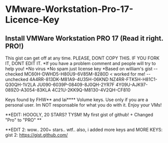 # VMware-Workstation-Pro-17-Licence-Key


Install VMWare Workstation PRO 17 (Read it right. PRO!)
---
This gist can get off at any time.
PLEASE, DONT COPY THIS. IF YOU FORK IT, DONT EDIT IT.
*If you have a problem comment and people will try to help you!
*No virus
*No spam just license key
*Based on william's gist
--checked
MC60H-DWHD5-H80U9-6V85M-8280D < worked for me!
--unchecked
4A4RR-813DK-M81A9-4U35H-06KND
NZ4RR-FTK5H-H81C1-Q30QH-1V2LA
JU090-6039P-08409-8J0QH-2YR7F
4Y09U-AJK97-089Z0-A3054-83KLA
4C21U-2KK9Q-M8130-4V2QH-CF810

Keys found by FHW** and lai****
Volume keys.
Use only if you are a personal user. Im NOT responsable for what you do with it.
Enjoy your VMs!

**EDIT: HOOOLY, 20 STARS? TYSM! My first gist of github! + Changed "Pro" to "PRO" **

**EDIT 2: wow.. 200+ stars.. wtf.. also, i added more keys and MORE KEYS: gist 2: https://gist.github.com/

